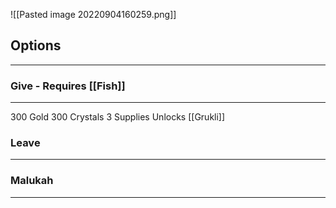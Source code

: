 ![[Pasted image 20220904160259.png]]

## Options
---

### Give - Requires [[Fish]]
---
300 Gold
300 Crystals
3 Supplies
Unlocks [[Grukli]]

### Leave
---


### Malukah
---

